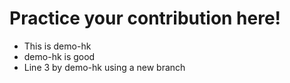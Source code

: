 <h1> Practice your contribution here!</h1>

<ul> 
<li> This is demo-hk</li>

<li> demo-hk is good </li>

<li> Line 3 by demo-hk using a new branch </li>
</ul>
